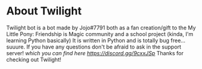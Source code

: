 # About Twilight

Twilight bot is a bot made by Jojo#7791 both as a fan creation/gift to the My Little Pony: Friendship is Magic community and a school project (kinda, I'm learning Python basically)
It is written in Python and is totally bug free... suuure.
If you have any questions don't be afraid to ask in the support server! *which you can find here https://discord.gg/9cxxJSp*
Thanks for checking out Twilight!